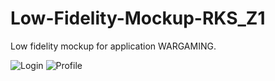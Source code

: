 # Low-Fidelity-Mockup-RKS_Z1
Low fidelity mockup for application WARGAMING. 


![Login](https://user-images.githubusercontent.com/56917005/160651505-10d4dd31-f153-4dae-8486-0fbe3a2a6fd1.png) 
![Profile](https://user-images.githubusercontent.com/56917005/160651793-f21989b9-39f7-41fb-90a1-b02dd6d957f1.png)
